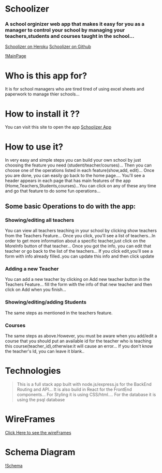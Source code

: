 # Schoolizer
### A school orginizer web app that makes it easy for you as a manager to control your school by managing your teachers,students and courses taught in the school...

[Schoolizer on Heroku](https://stark-fjord-48873.herokuapp.com/)
[Schoolizer on Github](https://github.com/IbrahimAbotteen/Schoolizer)

[!MainPage](./MainPage.PNG)

# Who is this app for?
It is for school managers who are tired  tired of using excel sheets and paperwork to manage thier schools...
# How to install it ??
You can visit this site to open the app 
[Schoolizer App ]()
# How to use it?
 In very easy and simple steps you can build your own school by just choosing the feature you need (student/teacher/courses)...
 Then you can choose one of the operations listed in each feature(show,add, edit)...
 Once you are done, you can easily go back to the home page....
 You'll see a header appears in each page that has main features of the app (Home,Teachers,Students,courses)...You can click on any of these any time and go that feature to do some fun operations...
## Some basic Operations to do with the app:
### Showing/editing all teachers
You can view all teachers teaching in your school by clicking show teachers from the Teachers Feature...
Once you click, you'll see a list of teachers...In order to get more information about a specific teacher,just click on the MoreInfo button of that teacher...
Once you got the info, you can edit that teacher or go back to the list of the teachers...
If you click edit,you'll see a form with info already filled..you can update this info and then click update
### Adding a new Teacher
You can add a new teacher by clicking on Add new teacher button in the Teachers Feature... 
fill the form with the info of that new teacher and then click on Add when you finish... 
### Showing/editing/adding Students
The same steps as mentioned in the teachers feature.
### Courses
The same steps as above.However, you must be aware when you add/edit a course that you should put an available id for the teacher who is teaching this course(teacher_id),otherwise:it will cause an error...
If you don't know the teacher's Id, you can leave it blank..

# Technologies
> This is a full stack app built with node.js/express.js for the BackEnd Routing and API...
> It is also build in React for the FrontEnd components...
>For Styling it is using CSS/html....
>For the database it is using the psql database

# WireFrames
[Click Here to see the wireFrames](./Wire_Frames) 

# Schema Diagram
[!Schema](./schema.PNG)


